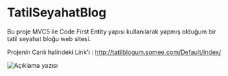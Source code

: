 # TatilSeyahatBlog
Bu proje MVC5 ile Code First Entity yapısı kullanılarak yapmış olduğum bir tatil seyahat bloğu web sitesi.

Projenin Canlı halindeki Link'i : http://tatilblogum.somee.com/Default/Index/

![Açıklama yazısı](https://www.hizliresim.com/kzaq7g7)
